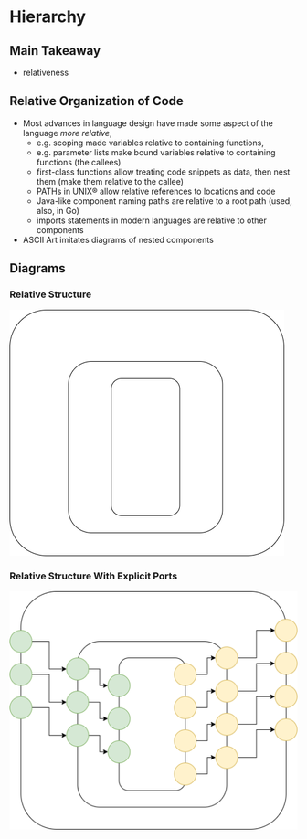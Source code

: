 # Hierarchy

## Main Takeaway

- relativeness

## Relative Organization of Code

- Most advances in language design have made some aspect of the language *more relative*, 
	- e.g. scoping made variables relative to containing functions, 
	- e.g. parameter lists make bound variables relative to containing functions (the callees)
	- first-class functions allow treating code snippets as data, then nest them (make them relative to the callee)
	- PATHs in UNIX® allow relative references to locations and code
	- Java-like component naming paths are relative to a root path (used, also, in Go)
	- imports statements in modern languages are relative to other components
- ASCII Art imitates diagrams of nested components

## Diagrams

### Relative Structure

![Relative Structure](resources/relativenessWithoutPorts.png)         

### Relative Structure With Explicit Ports

![Relative Structure With Explicit Ports](resources/relativenessWithPorts.png)

